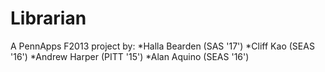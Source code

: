 Librarian
=========

A PennApps F2013 project by: 
  *Halla Bearden (SAS '17')
  *Cliff Kao (SEAS '16')
  *Andrew Harper (PITT '15')
  *Alan Aquino (SEAS '16')